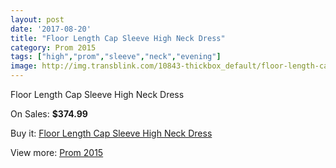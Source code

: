 ```yaml
---
layout: post
date: '2017-08-20'
title: "Floor Length Cap Sleeve High Neck Dress"
category: Prom 2015
tags: ["high","prom","sleeve","neck","evening"]
image: http://img.transblink.com/10843-thickbox_default/floor-length-cap-sleeve-high-neck-dress.jpg
---
```

Floor Length Cap Sleeve High Neck Dress

On Sales: **$374.99**
<a href="https://www.transblink.com/en/prom-2015/3524-floor-length-cap-sleeve-high-neck-dress.html"><amp-img layout="responsive" width="600" height="600" src="//img.transblink.com/10843-thickbox_default/floor-length-cap-sleeve-high-neck-dress.jpg" alt="Floor Length Cap Sleeve High Neck Dress 0" /></a>
<a href="https://www.transblink.com/en/prom-2015/3524-floor-length-cap-sleeve-high-neck-dress.html"><amp-img layout="responsive" width="600" height="600" src="//img.transblink.com/10845-thickbox_default/floor-length-cap-sleeve-high-neck-dress.jpg" alt="Floor Length Cap Sleeve High Neck Dress 1" /></a>
<a href="https://www.transblink.com/en/prom-2015/3524-floor-length-cap-sleeve-high-neck-dress.html"><amp-img layout="responsive" width="600" height="600" src="//img.transblink.com/10844-thickbox_default/floor-length-cap-sleeve-high-neck-dress.jpg" alt="Floor Length Cap Sleeve High Neck Dress 2" /></a>

Buy it: [Floor Length Cap Sleeve High Neck Dress](https://www.transblink.com/en/prom-2015/3524-floor-length-cap-sleeve-high-neck-dress.html "Floor Length Cap Sleeve High Neck Dress")

View more: [Prom 2015](https://www.transblink.com/en/10-prom-2015 "Prom 2015")